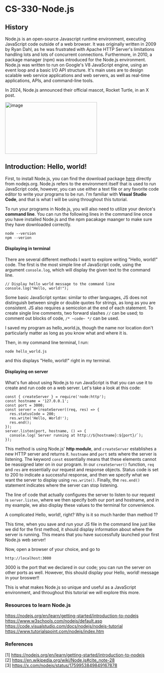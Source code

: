 # CS-330-Node.js

## History

Node.js is an open-source Javascript runtime environment, executing JavaScript code outside of a web browser. It was originally written in 2009 by Ryan Dahl, as he was frustrated with Apache HTTP Server's limitations handling lots and lots of concurrent connections. Furthermore, in 2010, a package manager (npm) was introduced for the Node.js environment. Node.js was written to run on Google's V8 JavaScript engine, using an event loop and a basic I/O API structure. It's main uses are to design scalable web service applications and web servers, as well as real-time applications, APIs, and command-line tools.  

In 2024, Node.js announced their official mascot, Rocket Turtle, in an X post.

<img width="300" height="168.75" alt="image" src="https://github.com/user-attachments/assets/94322c3b-7698-4972-88c6-2d5f0fcfac3e" />

## Introduction: Hello, world!

First, to install Node.js, you can find the download package [here](https://nodejs.org/en/download/current) directly from nodejs.org. Node.js refers to the environment itself that is used to run JavaScript code, however, you can use either a text file or any favorite code editor to write your programs to be run. I'm familiar with **Visual Studio Code**, and that is what I will be using throughout this tutorial.

To run your programs in Node.js, you will also need to utilize your device's **command line**. You can run the following lines in the command line once you have installed Node.js and the npm pacakage maanger to make sure they have downloaded correctly.

```
node --version
npm --verion
```

#### Displaying in terminal

There are several different methods I want to explore writing "Hello, world!" code. The first is the most simple line of JavaScript code, using the argument `console.log`, which will display the given text to the command line. 

```
// Display hello world message to the command line  
console.log("Hello, world!");
```

Some basic JavaScript syntax: similar to other languages, JS does not distinguish between single or double quotes for strings, as long as you are consistent. JS also requires a semicolon at the end of each statement. To create single line comments, two forward slashes `//` can be used; to comment out blocks of code, `/* ~code~ */` can be used.

I saved my program as hello_world.js, though the name nor location don't particularly matter as long as you know what and where it is.

Then, in my command line terminal, I run:

```
node hello_world.js
```
and this displays "Hello, world!" right in my terminal.

#### Displaying on server

What's fun about using Node.js to run JavaScript is that you can use it to create and run code on a web server. Let's take a look at this code:

```
const { createServer } = require('node:http');
const hostname = '127.0.0.1';
const port = 3000;
const server = createServer((req, res) => {
  res.statusCode = 200;
  res.write('Hello, World!');
  res.end();
});
server.listen(port, hostname, () => {
  console.log(`Server running at http://${hostname}:${port}/`);
});
```

This method is using Node.js' **http module**, and `createServer` establishes a new HTTP server and returns it. `hostname` and `port` sets where the server is listening. The keyword `const` essentially means that these elements cannot be reassigned later on in our program. In our `createServer()` function, `req` and `res` are essentially our request and response objects. Status code is set to 200 to indicate a successful response, and then we specify what we want the server to display using `res.write()`. Finally, the `res.end()` statement indicates where the server can stop listening.

The line of code that actually configures the server to listen to our request is `server.listen`, where we then specify both our port and hostname, and in my example, we also display these values to the terminal for convenience.

A complicated Hello, world!, right? Why is it so much harder than method 1?

This time, when you save and run your JS file in the command line just like we did for the first method, it should display information about where the server is running. This means that you have successfully launched your first Node.js web server! 

Now, open a browser of your choice, and go to 

```
http://localhost:3000
```

3000 is the port that we declared in our code; you can run the server on other ports as well. However, this should display your Hello, world! message in your broswer!!

This is what makes Node.js so unique and useful as a JavaScript environment, and throughout this tutorial we will explore this more. 

### Resources to learn Node.js

https://nodejs.org/en/learn/getting-started/introduction-to-nodejs  
https://www.w3schools.com/nodejs/default.asp  
https://code.visualstudio.com/docs/nodejs/nodejs-tutorial  
https://www.tutorialspoint.com/nodejs/index.htm  






### References
[1] https://nodejs.org/en/learn/getting-started/introduction-to-nodejs  
[2] https://en.wikipedia.org/wiki/Node.js#cite_note-28  
[3] https://x.com/nodejs/status/1759953849849167878
